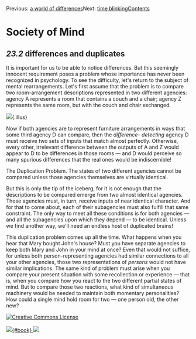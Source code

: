 <div class="chapnav">

<span class="prev">Previous: [a world of
differences](./som-23.1.html)</span><span class="next">Next: [time
blinking](./som-23.3.html)</span><span
class="contents">[Contents](index.html)</span>
<div class="titlebar">

Society of Mind
===============

</div>

</div>

*23.2* differences and duplicates
---------------------------------

It is important for us to be able to notice differences. But this
seemingly innocent requirement poses a problem whose importance has
never been recognized in psychology. To see the difficulty, let's return
to the subject of mental rearrangements. Let's first assume that the
problem is to compare two room-arrangement descriptions represented in
two different agencies: agency A represents a room that contains a couch
and a chair; agency Z represents the same room, but with the couch and
chair exchanged.

![](./illus/ch23/23-2.png){.illus}

Now if both agencies are to represent furniture arrangements in ways
that some third agency D can compare, then the *difference- detecting*
agency D must receive two sets of inputs that match almost perfectly.
Otherwise, every other, irrelevant difference between the outputs of A
and Z would appear to D to be differences in those rooms — and D would
perceive so many spurious differences that the real ones would be
indiscernible!

The Duplication Problem. The states of two different agencies cannot be
compared unless those agencies themselves are virtually identical.

But this is only the tip of the iceberg, for it is not enough that the
descriptions to be compared emerge from two almost identical agencies.
Those agencies must, in turn, receive inputs of near identical
character. And for that to come about, each of their subagencies must
also fulfill that same constraint. The only way to meet all these
conditions is for both agencies — and all the subagencies upon which
they depend — to be identical. Unless we find another way, we'll need an
endless host of duplicated brains!

This duplication problem comes up all the time. What happens when you
hear that Mary bought John's house? Must you have separate agencies to
keep both Mary and John in your mind at once? Even that would not
suffice, for unless both person-representing agencies had similar
connections to all your other agencies, those two representations of
*persons* would not have similar implications. The same kind of problem
must arise when you compare your present situation with some
recollection or experience — that is, when you compare how you react to
the two different partial states of mind. But to compare those two
reactions, what kind of simultaneous machinery would be needed to
maintain both momentary personalities? How could a single mind hold room
for two — one person old, the other new?

<div class="footer">

[![Creative Commons
License](http://i.creativecommons.org/l/by-nc-sa/3.0/80x15.png)](http://creativecommons.org/licenses/by-nc-sa/3.0/deed.en_US)\
\
[![](./images/som_book.jpeg){#book}
![](./images/a_logo_17.gif)](http://www.amazon.com/gp/product/0671657135?ie=UTF8&camp=1789&creativeASIN=0671657135&linkCode=xm2&tag=marvinminsky)

</div>

